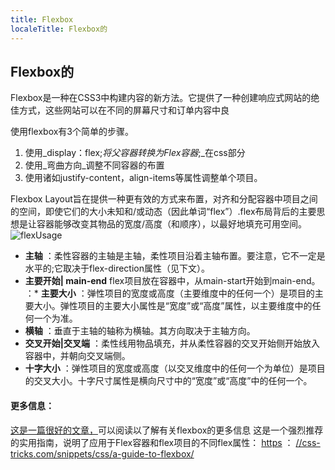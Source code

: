 ```yaml
---
title: Flexbox
localeTitle: Flexbox的
---
```

## Flexbox的

Flexbox是一种在CSS3中构建内容的新方法。它提供了一种创建响应式网站的绝佳方式，这些网站可以在不同的屏幕尺寸和订单内容中良

使用flexbox有3个简单的步骤。

1.  使用_display：flex;_将父容器转换为Flex容器_;_在css部分
2.  使用_弯曲方向_调整不同容器的布置
3.  使用诸如justify-content，align-items等属性调整单个项目。

Flexbox Layout旨在提供一种更有效的方式来布置，对齐和分配容器中项目之间的空间，即使它们的大小未知和/或动态（因此单词“flex”）.flex布局背后的主要思想是让容器能够改变其物品的宽度/高度（和顺序），以最好地填充可用空间。 ![flexUsage](https://cdn.css-tricks.com/wp-content/uploads/2011/08/flexbox.png)

*   **主轴** ：柔性容器的主轴是主轴，柔性项目沿着主轴布置。要注意，它不一定是水平的;它取决于flex-direction属性（见下文）。
*   **主要开始| main-end** flex项目放在容器中，从main-start开始到main-end。
：*   **主要大小** ：弹性项目的宽度或高度（主要维度中的任何一个）是项目的主要大小。弹性项目的主要大小属性是“宽度”或“高度”属性，以主要维度中的任何一个为准。
*   **横轴** ：垂直于主轴的轴称为横轴。其方向取决于主轴方向。
*   **交叉开始|交叉端** ：柔性线用物品填充，并从柔性容器的交叉开始侧开始放入容器中，并朝向交叉端侧。
*   **十字大小** ：弹性项目的宽度或高度（以交叉维度中的任何一个为单位）是项目的交叉大小。十字尺寸属性是横向尺寸中的“宽度”或“高度”中的任何一个。

#### 更多信息：

[这是一篇很好的文章，](https://medium.freecodecamp.org/an-animated-guide-to-flexbox-d280cf6afc35)可以阅读以了解有关flexbox的更多信息 这是一个强烈推荐的实用指南，说明了应用于Flex容器和flex项目的不同flex属性： [https](https://css-tricks.com/snippets/css/a-guide-to-flexbox/) ： [//css-tricks.com/snippets/css/a-guide-to-flexbox/](https://css-tricks.com/snippets/css/a-guide-to-flexbox/)